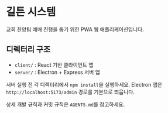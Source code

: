 # 길튼 시스템

교회 찬양팀 예배 진행을 돕기 위한 PWA 웹 애플리케이션입니다.

## 디렉터리 구조
- `client/` : React 기반 클라이언트 앱
- `server/` : Electron + Express 서버 앱

서버 실행 전 각 디렉터리에서 `npm install`을 실행하세요.
Electron 앱은 `http://localhost:5173/admin` 경로를 기본으로 띄웁니다.

상세 개발 규칙과 커밋 규칙은 `AGENTS.md`를 참고하세요.
